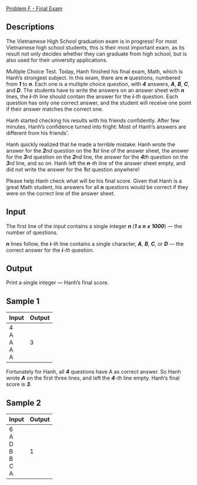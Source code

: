 [Problem F - Final Exam](https://cantho20open.kattis.com/problems/cantho20.finalexam2)

## Descriptions
The Vietnamese High School graduation exam is in progress! For most Vietnamese high school students, this is their most important exam, as its result not only decides whether they can graduate from high school, but is also used for their university applications.

Multiple Choice Test.
Today, Hanh finished his final exam, Math, which is Hanh’s strongest subject. In this exam, there are **_n_** questions, numbered from **_1_** to **_n_**. Each one is a multiple choice question, with **_4_** answers, **_A_**, **_B_**, **_C_**, and **_D_**. The students have to write the answers on an answer sheet with **_n_** lines, the _**i**-th_ line should contain the answer for the _**i**-th_ question. Each question has only one correct answer, and the student will receive one point if their answer matches the correct one.

Hanh started checking his results with his friends confidently. After few minutes, Hanh’s confidence turned into fright: Most of Hanh’s answers are different from his friends’.

Hanh quickly realized that he made a terrible mistake: Hanh wrote the answer for the _**2**nd_ question on the _**1**st_ line of the answer sheet, the answer for the _**3**rd_ question on the _**2**nd_ line, the answer for the _**4**th_ question on the _**3**rd_ line, and so on. Hanh left the _**n**-th_ line of the answer sheet empty, and did not write the answer for the _**1**st_ question anywhere!

Please help Hanh check what will be his final score. Given that Hanh is a great Math student, his answers for all **_n_** questions would be correct if they were on the correct line of the answer sheet.

## Input
The first line of the input contains a single integer **_n_** (**_1 ≤ n ≤ 1000_**) — the number of questions.

**_n_** lines follow, the _**i**-th_ line contains a single character, **_A_**, **_B_**, **_C_**, or **_D_** — the correct answer for the _**i**-th_ question.

## Output
Print a single integer — Hanh’s final score.

## Sample 1
Input|Output
-----|------
4<br>A<br>A<br>A<br>A | 3

Fortunately for Hanh, all **_4_** questions have A as correct answer. So Hanh wrote **_A_** on the first three lines, and left the _**4**-th_ line empty. Hanh’s final score is **_3_**.

## Sample 2
Input|Output
-----|------
6<br>A<br>D<br>B<br>B<br>C<br>A | 1